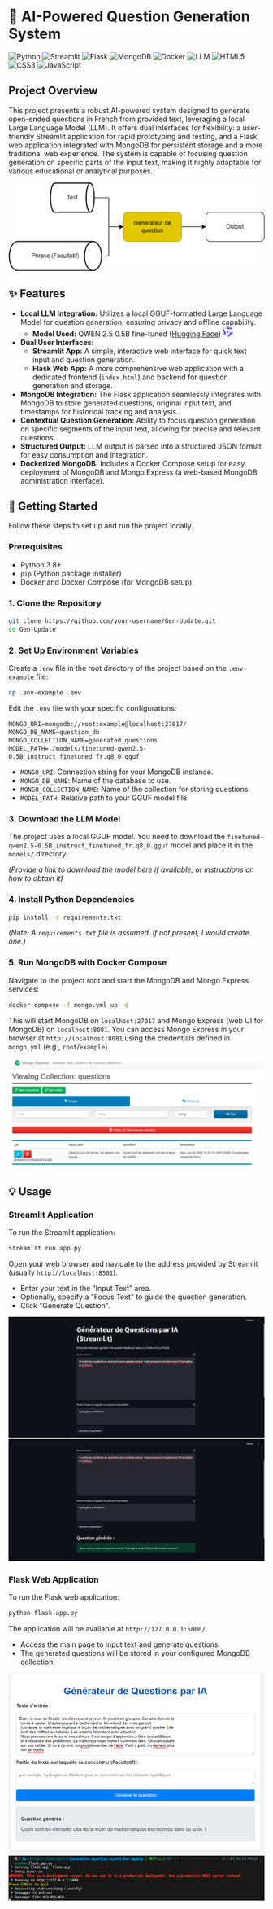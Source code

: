 # 🧠 AI-Powered Question Generation System

![Python](https://img.shields.io/badge/Python-3776AB?style=for-the-badge&logo=python&logoColor=white) ![Streamlit](https://img.shields.io/badge/Streamlit-FF4B4B?style=for-the-badge&logo=streamlit&logoColor=white) ![Flask](https://img.shields.io/badge/Flask-000000?style=for-the-badge&logo=flask&logoColor=white) ![MongoDB](https://img.shields.io/badge/MongoDB-47A248?style=for-the-badge&logo=mongodb&logoColor=white) ![Docker](https://img.shields.io/badge/Docker-2496ED?style=for-the-badge&logo=docker&logoColor=white) ![LLM](https://img.shields.io/badge/LLM-FF69B4?style=for-the-badge&logo=tensorflow&logoColor=white) ![HTML5](https://img.shields.io/badge/HTML5-E34F26?style=for-the-badge&logo=html5&logoColor=white) ![CSS3](https://img.shields.io/badge/CSS3-1572B6?style=for-the-badge&logo=css3&logoColor=white) ![JavaScript](https://img.shields.io/badge/JavaScript-F7DF1E?style=for-the-badge&logo=javascript&logoColor=black)

## Project Overview

This project presents a robust AI-powered system designed to generate open-ended questions in French from provided text, leveraging a local Large Language Model (LLM). It offers dual interfaces for flexibility: a user-friendly Streamlit application for rapid prototyping and testing, and a Flask web application integrated with MongoDB for persistent storage and a more traditional web experience. The system is capable of focusing question generation on specific parts of the input text, making it highly adaptable for various educational or analytical purposes.

![Arch](screenshots/gen-question.png)

## ✨ Features

*   **Local LLM Integration:** Utilizes a local GGUF-formatted Large Language Model for question generation, ensuring privacy and offline capability.
    *   **Model Used:** QWEN 2.5 0.5B fine-tuned ([Hugging Face](https://huggingface.co/zinec/finetuned-qwen2.5-0.5B)) <img src="screenshots/qwen.png" alt="Qwen Icon" width="20"/>
*   **Dual User Interfaces:**
    *   **Streamlit App:** A simple, interactive web interface for quick text input and question generation.
    *   **Flask Web App:** A more comprehensive web application with a dedicated frontend (`index.html`) and backend for question generation and storage.
*   **MongoDB Integration:** The Flask application seamlessly integrates with MongoDB to store generated questions, original input text, and timestamps for historical tracking and analysis.
*   **Contextual Question Generation:** Ability to focus question generation on specific segments of the input text, allowing for precise and relevant questions.
*   **Structured Output:** LLM output is parsed into a structured JSON format for easy consumption and integration.
*   **Dockerized MongoDB:** Includes a Docker Compose setup for easy deployment of MongoDB and Mongo Express (a web-based MongoDB administration interface).

## 🚀 Getting Started

Follow these steps to set up and run the project locally.

### Prerequisites

*   Python 3.8+
*   `pip` (Python package installer)
*   Docker and Docker Compose (for MongoDB setup)

### 1. Clone the Repository

```bash
git clone https://github.com/your-username/Gen-Update.git
cd Gen-Update
```

### 2. Set Up Environment Variables

Create a `.env` file in the root directory of the project based on the `.env-example` file:

```bash
cp .env-example .env
```

Edit the `.env` file with your specific configurations:

```
MONGO_URI=mongodb://root:example@localhost:27017/
MONGO_DB_NAME=question_db
MONGO_COLLECTION_NAME=generated_questions
MODEL_PATH=./models/finetuned-qwen2.5-0.5B_instruct_finetuned_fr.q8_0.gguf
```

*   `MONGO_URI`: Connection string for your MongoDB instance.
*   `MONGO_DB_NAME`: Name of the database to use.
*   `MONGO_COLLECTION_NAME`: Name of the collection for storing questions.
*   `MODEL_PATH`: Relative path to your GGUF model file.

### 3. Download the LLM Model

The project uses a local GGUF model. You need to download the `finetuned-qwen2.5-0.5B_instruct_finetuned_fr.q8_0.gguf` model and place it in the `models/` directory.

*(Provide a link to download the model here if available, or instructions on how to obtain it)*

### 4. Install Python Dependencies

```bash
pip install -r requirements.txt
```
*(Note: A `requirements.txt` file is assumed. If not present, I would create one.)*

### 5. Run MongoDB with Docker Compose

Navigate to the project root and start the MongoDB and Mongo Express services:

```bash
docker-compose -f mongo.yml up -d
```

This will start MongoDB on `localhost:27017` and Mongo Express (web UI for MongoDB) on `localhost:8081`. You can access Mongo Express in your browser at `http://localhost:8081` using the credentials defined in `mongo.yml` (e.g., `root`/`example`).

![Mongo Express Interface](screenshots/mongo.png)

## 💡 Usage

### Streamlit Application

To run the Streamlit application:

```bash
streamlit run app.py
```

Open your web browser and navigate to the address provided by Streamlit (usually `http://localhost:8501`).

*   Enter your text in the "Input Text" area.
*   Optionally, specify a "Focus Text" to guide the question generation.
*   Click "Generate Question".

![Streamlit App Initial State/Success](screenshots/streamlit-1.png)
![Streamlit App Another View/Error](screenshots/streamlit-2.png)

### Flask Web Application

To run the Flask web application:

```bash
python flask-app.py
```

The application will be available at `http://127.0.0.1:5000/`.

*   Access the main page to input text and generate questions.
*   The generated questions will be stored in your configured MongoDB collection.

![Flask App UI](screenshots/flask-app.png)
![Flask App Command Line](screenshots/flask-cmd.png)
